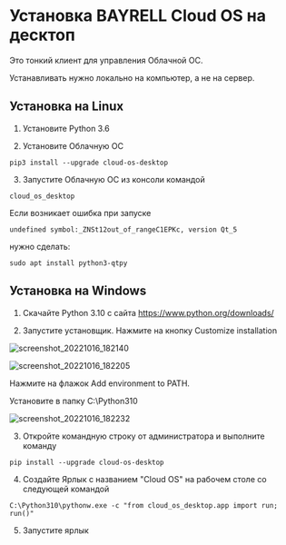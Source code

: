 # Установка BAYRELL Cloud OS на десктоп

Это тонкий клиент для управления Облачной ОС.

Устанавливать нужно локально на компьютер, а не на сервер.

## Установка на Linux

1) Установите Python 3.6

2) Установите Облачную ОС

```
pip3 install --upgrade cloud-os-desktop
```

3) Запустите Облачную ОС из консоли командой

```
cloud_os_desktop
```

Если возникает ошибка при запуске

```
undefined symbol:_ZNSt12out_of_rangeC1EPKc, version Qt_5
```

нужно сделать:

```
sudo apt install python3-qtpy
```

## Установка на Windows

1) Скачайте Python 3.10 с сайта https://www.python.org/downloads/

2) Запустите установщик. Нажмите на кнопку Customize installation

![screenshot_20221016_182140](https://blog.bayrell.org/wp-content/uploads/2022/10/screenshot_20221016_182140.png?_=1665924472000)

![screenshot_20221016_182205](https://blog.bayrell.org/wp-content/uploads/2022/10/screenshot_20221016_182205.png?_=1665924473000)

Нажмите на флажок Add environment to PATH.

Установите в папку C:\Python310

![screenshot_20221016_182232](https://blog.bayrell.org/wp-content/uploads/2022/10/screenshot_20221016_182232.png?_=1665924472000)

3) Откройте командную строку от администратора и выполните команду

```
pip install --upgrade cloud-os-desktop
```

4) Создайте Ярлык с названием "Cloud OS" на рабочем столе со следующей командой

```
C:\Python310\pythonw.exe -c "from cloud_os_desktop.app import run; run()"
```

5) Запустите ярлык